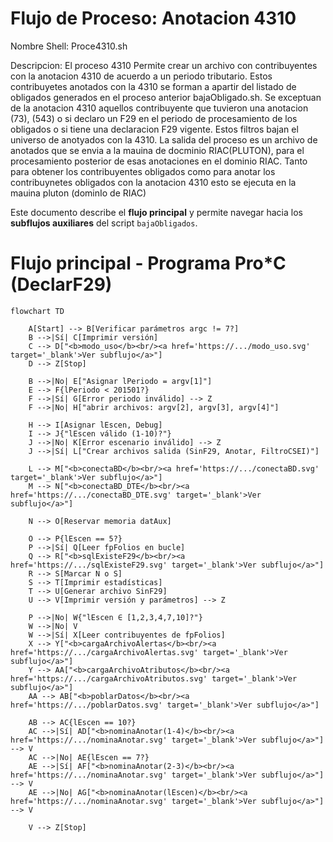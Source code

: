 # Flujo de Proceso: Anotacion 4310

Nombre Shell: Proce4310.sh

Descripcion: El proceso 4310 Permite crear un archivo con contribuyentes con la anotacion 4310 de acuerdo a un periodo tributario. Estos contribuyetes anotados con la 4310 se forman a apartir del listado de obligados generados en el proceso anterior bajaObligado.sh.
Se exceptuan de la anotacion 4310 aquellos contribuyente que tuvieron una anotacion (73), (543) o si declaro un F29 en el periodo de procesamiento de los obligados o si tiene una declaracion F29 vigente. Estos filtros bajan el universo de anotyados con la 4310. La salida del proceso es un archivo de anotados que se envia a la mauina de docminio RIAC(PLUTON), para el procesamiento posterior de esas anotaciones en el dominio RIAC. 
Tanto para obtener los contribuyentes obligados como para anotar los contribuynetes obligados con la anotacion 4310 esto se ejecuta en la mauina pluton (dominIo de RIAC) 

Este documento describe el **flujo principal** y permite navegar hacia los **subflujos auxiliares** del script `bajaObligados`.

# Flujo principal - Programa Pro\*C (DeclarF29)

```mermaid
flowchart TD

    A[Start] --> B[Verificar parámetros argc != 7?]
    B -->|Sí| C[Imprimir versión]
    C --> D["<b>modo_uso</b><br/><a href='https://.../modo_uso.svg' target='_blank'>Ver subflujo</a>"]
    D --> Z[Stop]

    B -->|No| E["Asignar lPeriodo = argv[1]"]
    E --> F{lPeriodo < 201501?}
    F -->|Sí| G[Error periodo inválido] --> Z
    F -->|No| H["abrir archivos: argv[2], argv[3], argv[4]"]

    H --> I[Asignar lEscen, Debug]
    I --> J{"lEscen válido (1-10)?"}
    J -->|No| K[Error escenario inválido] --> Z
    J -->|Sí| L["Crear archivos salida (SinF29, Anotar, FiltroCSEI)"]

    L --> M["<b>conectaBD</b><br/><a href='https://.../conectaBD.svg' target='_blank'>Ver subflujo</a>"]
    M --> N["<b>conectaBD_DTE</b><br/><a href='https://.../conectaBD_DTE.svg' target='_blank'>Ver subflujo</a>"]

    N --> O[Reservar memoria datAux]

    O --> P{lEscen == 5?}
    P -->|Sí| Q[Leer fpFolios en bucle]
    Q --> R["<b>sqlExisteF29</b><br/><a href='https://.../sqlExisteF29.svg' target='_blank'>Ver subflujo</a>"]
    R --> S[Marcar N o S]
    S --> T[Imprimir estadísticas]
    T --> U[Generar archivo SinF29]
    U --> V[Imprimir versión y parámetros] --> Z

    P -->|No| W{"lEscen ∈ [1,2,3,4,7,10]?"}
    W -->|No| V
    W -->|Sí| X[Leer contribuyentes de fpFolios]
    X --> Y["<b>cargaArchivoAlertas</b><br/><a href='https://.../cargaArchivoAlertas.svg' target='_blank'>Ver subflujo</a>"]
    Y --> AA["<b>cargaArchivoAtributos</b><br/><a href='https://.../cargaArchivoAtributos.svg' target='_blank'>Ver subflujo</a>"]
    AA --> AB["<b>poblarDatos</b><br/><a href='https://.../poblarDatos.svg' target='_blank'>Ver subflujo</a>"]

    AB --> AC{lEscen == 10?}
    AC -->|Sí| AD["<b>nominaAnotar(1-4)</b><br/><a href='https://.../nominaAnotar.svg' target='_blank'>Ver subflujo</a>"] --> V
    AC -->|No| AE{lEscen == 7?}
    AE -->|Sí| AF["<b>nominaAnotar(2-3)</b><br/><a href='https://.../nominaAnotar.svg' target='_blank'>Ver subflujo</a>"] --> V
    AE -->|No| AG["<b>nominaAnotar(lEscen)</b><br/><a href='https://.../nominaAnotar.svg' target='_blank'>Ver subflujo</a>"] --> V

    V --> Z[Stop]
